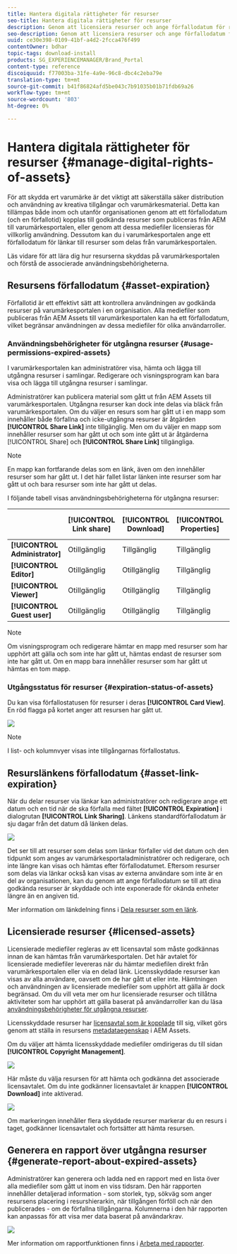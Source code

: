 ```yaml
---
title: Hantera digitala rättigheter för resurser
seo-title: Hantera digitala rättigheter för resurser
description: Genom att licensiera resurser och ange förfallodatum för resurser och delade länkar kan du kontrollera användningen av dessa resurser och skydda dem.
seo-description: Genom att licensiera resurser och ange förfallodatum för resurser och delade länkar kan du kontrollera användningen av dessa resurser och skydda dem.
uuid: ce30e398-0109-41bf-a4d2-2fcca476f499
contentOwner: bdhar
topic-tags: download-install
products: SG_EXPERIENCEMANAGER/Brand_Portal
content-type: reference
discoiquuid: f77003ba-31fe-4a9e-96c8-dbc4c2eba79e
translation-type: tm+mt
source-git-commit: b41f86824afd5be043c7b91035b01b71fdb69a26
workflow-type: tm+mt
source-wordcount: '803'
ht-degree: 0%

---
```



# Hantera digitala rättigheter för resurser {#manage-digital-rights-of-assets}

För att skydda ert varumärke är det viktigt att säkerställa säker distribution och användning av kreativa tillgångar och varumärkesmaterial. Detta kan tillämpas både inom och utanför organisationen genom att ett förfallodatum (och en förfallotid) kopplas till godkända resurser som publiceras från AEM till varumärkesportalen, eller genom att dessa mediefiler licensieras för villkorlig användning. Dessutom kan du i varumärkesportalen ange ett förfallodatum för länkar till resurser som delas från varumärkesportalen.

Läs vidare för att lära dig hur resurserna skyddas på varumärkesportalen och förstå de associerade användningsbehörigheterna.

## Resursens förfallodatum {#asset-expiration}

Förfallotid är ett effektivt sätt att kontrollera användningen av godkända resurser på varumärkesportalen i en organisation. Alla mediefiler som publiceras från AEM Assets till varumärkesportalen kan ha ett förfallodatum, vilket begränsar användningen av dessa mediefiler för olika användarroller.

### Användningsbehörigheter för utgångna resurser {#usage-permissions-expired-assets}

I varumärkesportalen kan administratörer visa, hämta och lägga till utgångna resurser i samlingar. Redigerare och visningsprogram kan bara visa och lägga till utgångna resurser i samlingar.

Administratörer kan publicera material som gått ut från AEM Assets till varumärkesportalen. Utgångna resurser kan dock inte delas via bläck från varumärkesportalen. Om du väljer en resurs som har gått ut i en mapp som innehåller både förfallna och icke-utgångna resurser är åtgärden **[!UICONTROL Share Link]** inte tillgänglig. Men om du väljer en mapp som innehåller resurser som har gått ut och som inte gått ut är åtgärderna [!UICONTROL Share] och **[!UICONTROL Share Link]** tillgängliga.

>[!NOTE]
>
>En mapp kan fortfarande delas som en länk, även om den innehåller resurser som har gått ut. I det här fallet listar länken inte resurser som har gått ut och bara resurser som inte har gått ut delas.

I följande tabell visas användningsbehörigheterna för utgångna resurser:

|  | **[!UICONTROL Link share]** | **[!UICONTROL Download]** | **[!UICONTROL Properties]** | **[!UICONTROL Add to collection]** | **[!UICONTROL Delete]** |
|---|---|---|---|---|---|
| **[!UICONTROL Administrator]** | Otillgänglig | Tillgänglig | Tillgänglig | Tillgänglig | Tillgänglig |
| **[!UICONTROL Editor]** | Otillgänglig | Otillgänglig | Tillgänglig | Tillgänglig | Otillgänglig |
| **[!UICONTROL Viewer]** | Otillgänglig | Otillgänglig | Tillgänglig | Tillgänglig | Otillgänglig |
| **[!UICONTROL Guest user]** | Otillgänglig | Otillgänglig | Tillgänglig | Tillgänglig | Otillgänglig |

>[!NOTE]
>
>Om visningsprogram och redigerare hämtar en mapp med resurser som har upphört att gälla och som inte har gått ut, hämtas endast de resurser som inte har gått ut. Om en mapp bara innehåller resurser som har gått ut hämtas en tom mapp.

### Utgångsstatus för resurser {#expiration-status-of-assets}

Du kan visa förfallostatusen för resurser i deras **[!UICONTROL Card View]**. En röd flagga på kortet anger att resursen har gått ut.

![](assets/expired_assets_cardview.png)

>[!NOTE]
>
>I list- och kolumnvyer visas inte tillgångarnas förfallostatus.

## Resurslänkens förfallodatum {#asset-link-expiration}

När du delar resurser via länkar kan administratörer och redigerare ange ett datum och en tid när de ska förfalla med fältet **[!UICONTROL Expiration]** i dialogrutan **[!UICONTROL Link Sharing]**. Länkens standardförfallodatum är sju dagar från det datum då länken delas.

![](assets/asset-link-sharing.png)

Det ser till att resurser som delas som länkar förfaller vid det datum och den tidpunkt som anges av varumärkesportaladministratörer och redigerare, och inte längre kan visas och hämtas efter förfallodatumet. Eftersom resurser som delas via länkar också kan visas av externa användare som inte är en del av organisationen, kan du genom att ange förfallodatum se till att dina godkända resurser är skyddade och inte exponerade för okända enheter längre än en angiven tid.

Mer information om länkdelning finns i [Dela resurser som en länk](../using/brand-portal-link-share.md).

## Licensierade resurser {#licensed-assets}

Licensierade mediefiler regleras av ett licensavtal som måste godkännas innan de kan hämtas från varumärkesportalen. Det här avtalet för licensierade mediefiler levereras när du hämtar mediefilen direkt från varumärkesportalen eller via en delad länk. Licensskyddade resurser kan visas av alla användare, oavsett om de har gått ut eller inte. Hämtningen och användningen av licensierade mediefiler som upphört att gälla är dock begränsad. Om du vill veta mer om hur licensierade resurser och tillåtna aktiviteter som har upphört att gälla baserat på användarroller kan du läsa [användningsbehörigheter för utgångna resurser](../using/manage-digital-rights-of-assets.md#usage-permissions-expired-assets).

Licensskyddade resurser har [licensavtal som är kopplade](https://helpx.adobe.com/experience-manager/6-5/assets/using/drm.html#DigitalRightsManagementinAssets) till sig, vilket görs genom att ställa in resursens [metadataegenskap](https://helpx.adobe.com/experience-manager/6-5/assets/using/drm.html#DigitalRightsManagementinAssets) i AEM Assets.

Om du väljer att hämta licensskyddade mediefiler omdirigeras du till sidan **[!UICONTROL Copyright Management]**.

![](assets/asset-copyright-mgmt.png)

Här måste du välja resursen för att hämta och godkänna det associerade licensavtalet. Om du inte godkänner licensavtalet är knappen **[!UICONTROL Download]** inte aktiverad.

![](assets/licensed-asset-download-2.png)

Om markeringen innehåller flera skyddade resurser markerar du en resurs i taget, godkänner licensavtalet och fortsätter att hämta resursen.

## Generera en rapport över utgångna resurser {#generate-report-about-expired-assets}

Administratörer kan generera och ladda ned en rapport med en lista över alla mediefiler som gått ut inom en viss tidsram. Den här rapporten innehåller detaljerad information - som storlek, typ, sökväg som anger resursens placering i resurshierarkin, när tillgången förföll och när den publicerades - om de förfallna tillgångarna. Kolumnerna i den här rapporten kan anpassas för att visa mer data baserat på användarkrav.

![](assets/assets-expired.png)

Mer information om rapportfunktionen finns i [Arbeta med rapporter](../using/brand-portal-reports.md#work-with-reports).

